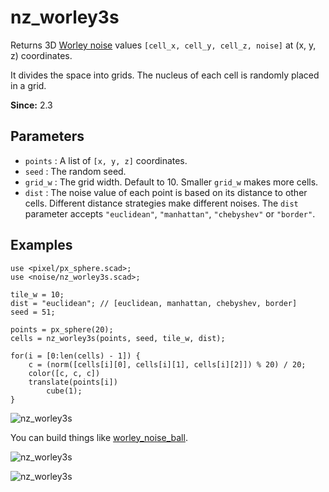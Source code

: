 # nz_worley3s

Returns 3D [Worley noise](https://en.wikipedia.org/wiki/Worley_noise) values `[cell_x, cell_y, cell_z, noise]` at (x, y, z) coordinates. 

It divides the space into grids. The nucleus of each cell is randomly placed in a grid. 

**Since:** 2.3

## Parameters

- `points` :  A list of `[x, y, z]` coordinates.
- `seed` : The random seed.
- `grid_w` : The grid width. Default to 10. Smaller `grid_w` makes more cells.
- `dist` : The noise value of each point is based on its distance to other cells. Different distance strategies make different noises. The `dist` parameter accepts `"euclidean"`, `"manhattan"`, `"chebyshev"` or `"border"`.

## Examples

    use <pixel/px_sphere.scad>;
    use <noise/nz_worley3s.scad>;

    tile_w = 10;
    dist = "euclidean"; // [euclidean, manhattan, chebyshev, border] 
    seed = 51;

    points = px_sphere(20);
    cells = nz_worley3s(points, seed, tile_w, dist);

    for(i = [0:len(cells) - 1]) {
        c = (norm([cells[i][0], cells[i][1], cells[i][2]]) % 20) / 20;
        color([c, c, c])
        translate(points[i])
            cube(1);
    }

![nz_worley3s](images/lib2x-nz_worley3s-1.JPG)

You can build things like [worley_noise_ball](https://github.com/JustinSDK/dotSCAD/blob/master/examples/worley_noise_ball.scad). 

![nz_worley3s](images/lib2x-nz_worley3s-2.JPG)


![nz_worley3s](images/lib2x-nz_worley3s-3.JPG)